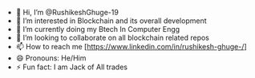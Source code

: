 - 👋 Hi, I’m @RushikeshGhuge-19
- 👀 I’m interested in Blockchain and its overall development 
- 🌱 I’m currently doing my Btech In Computer Engg
- 💞️ I’m looking to collaborate on all blockchain related repos
- 📫 How to reach me [https://www.linkedin.com/in/rushikesh-ghuge-/]
- 😄 Pronouns: He/Him
- ⚡ Fun fact: I am Jack of All trades

<!---
RushikeshGhuge-19/RushikeshGhuge-19 is a ✨ special ✨ repository because its `README.md` (this file) appears on your GitHub profile.
You can click the Preview link to take a look at your changes.
--->
